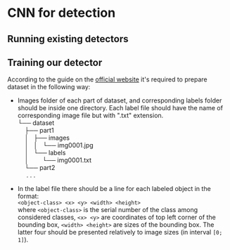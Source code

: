 # CNN for detection

## Running existing detectors

## Training our detector
According to the guide on the [official website](https://pjreddie.com/darknet/yolo/)
it's required to prepare dataset in the following way:
 * Images folder of each part of dataset, and corresponding labels folder
  should be inside one directory. Each label file should have the name of corresponding image file but 
 with ".txt" extension.  
 └── dataset  
 &nbsp;&nbsp;&nbsp;&nbsp;├── part1  
 &nbsp;&nbsp;&nbsp;&nbsp;│   ├── images  
 &nbsp;&nbsp;&nbsp;&nbsp;│   │   └── img0001.jpg  
 &nbsp;&nbsp;&nbsp;&nbsp;│   └── labels  
 &nbsp;&nbsp;&nbsp;&nbsp;│    &nbsp;&nbsp;&nbsp;&nbsp; └── img0001.txt  
 &nbsp;&nbsp;&nbsp;&nbsp;└── part2  
 &nbsp;&nbsp;&nbsp;&nbsp; . . .
 
 * In the label file there should be a line for each labeled object in the
 format:  
 `<object-class> <x> <y> <width> <height>`  
 where `<object-class>` is the serial number of the class among considered
 classes, `<x> <y>` are coordinates of top left corner of the bounding box, 
 `<width> <height>` are sizes of the bounding box. The latter four should be
 presented relatively to image sizes (in interval `[0; 1]`).